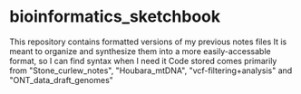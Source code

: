 # bioinformatics_sketchbook
This repository contains formatted versions of my previous notes files
It is meant to organize and synthesize them into a more easily-accessable format, so I can find syntax when I need it
  Code stored comes primarily from "Stone_curlew_notes", "Houbara_mtDNA", "vcf-filtering+analysis" and "ONT_data_draft_genomes"
